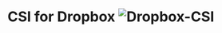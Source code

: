 # CSI for Dropbox ![Dropbox-CSI](https://github.com/woohhan/dropbox-csi/workflows/Dropbox-CSI/badge.svg)
